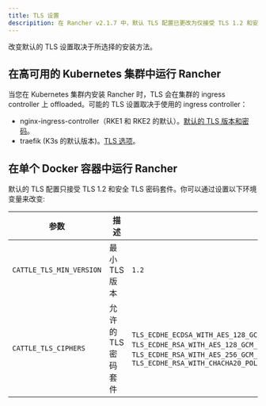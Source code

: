 ```yaml
---
title: TLS 设置
descripition: 在 Rancher v2.1.7 中，默认 TLS 配置已更改为仅接受 TLS 1.2 和安全 TLS 密码套件。不支持 TLS 1.3 和 TLS 1.3 专用密码套件。通过将环境变量传递到 Rancher Server 容器来启用和配置审计日志。请参阅以下内容以启用安装。
---
```


改变默认的 TLS 设置取决于所选择的安装方法。

## 在高可用的 Kubernetes 集群中运行 Rancher

当您在 Kubernetes 集群内安装 Rancher 时，TLS 会在集群的 ingress controller 上 offloaded。可能的 TLS 设置取决于使用的 ingress controller：

- nginx-ingress-controller（RKE1 和 RKE2 的默认）。[默认的 TLS 版本和密码](https://kubernetes.github.io/ingress-nginx/user-guide/tls/#default-tls-version-and-ciphers)。
- traefik (K3s 的默认版本)。[TLS 选项](https://doc.traefik.io/traefik/https/tls/#tls-options)。

## 在单个 Docker 容器中运行 Rancher

默认的 TLS 配置只接受 TLS 1.2 和安全 TLS 密码套件。你可以通过设置以下环境变量来改变:

| 参数                     | 描述                | 默认                                                                                                                                                                                                                                                                        | 可用选项                                                                      |
| ------------------------ | ------------------- | --------------------------------------------------------------------------------------------------------------------------------------------------------------------------------------------------------------------------------------------------------------------------- | ----------------------------------------------------------------------------- |
| `CATTLE_TLS_MIN_VERSION` | 最小 TLS 版本       | `1.2`                                                                                                                                                                                                                                                                       | `1.0`, `1.1`, `1.2`, `1.3`。                                                  |
| `CATTLE_TLS_CIPHERS`     | 允许的 TLS 密码套件 | `TLS_ECDHE_ECDSA_WITH_AES_128_GCM_SHA256`,br/>`TLS_ECDHE_ECDSA_WITH_AES_256_GCM_SHA384`,br/>`TLS_ECDHE_ECDSA_WITH_CHACHA20_POLY1305`, <br/>`TLS_ECDHE_RSA_WITH_AES_128_GCM_SHA256`,<br/>`TLS_ECDHE_RSA_WITH_AES_256_GCM_SHA384`,<br/>`TLS_ECDHE_RSA_WITH_CHACHA20_POLY1305` | 参见 [Golang tls constants](https://golang.org/pkg/crypto/tls/#pkg-constants) |
